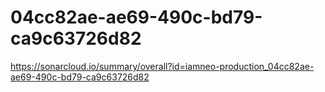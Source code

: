 # 04cc82ae-ae69-490c-bd79-ca9c63726d82
https://sonarcloud.io/summary/overall?id=iamneo-production_04cc82ae-ae69-490c-bd79-ca9c63726d82
